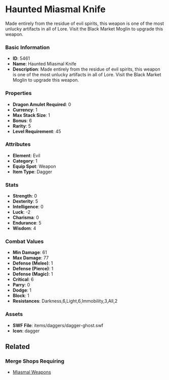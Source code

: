 # Haunted Miasmal Knife

Made entirely from the residue of evil spirits, this weapon is one of the most unlucky artifacts in all of Lore.  Visit the Black Market Moglin to upgrade this weapon.

### Basic Information

- **ID**: 5461
- **Name**: Haunted Miasmal Knife
- **Description**: Made entirely from the residue of evil spirits, this weapon is one of the most unlucky artifacts in all of Lore.  Visit the Black Market Moglin to upgrade this weapon.

### Properties

- **Dragon Amulet Required**: 0
- **Currency**: 1
- **Max Stack Size**: 1
- **Bonus**: 6
- **Rarity**: 5
- **Level Requirement**: 45

### Attributes

- **Element**: Evil
- **Category**: 1
- **Equip Spot**: Weapon
- **Item Type**: Dagger

### Stats

- **Strength**: 0
- **Dexterity**: 5
- **Intelligence**: 0
- **Luck**: -2
- **Charisma**: 0
- **Endurance**: 5
- **Wisdom**: 4

### Combat Values

- **Min Damage**: 61
- **Max Damage**: 77
- **Defense (Melee)**: 1
- **Defense (Pierce)**: 1
- **Defense (Magic)**: 1
- **Critical**: 6
- **Parry**: 0
- **Dodge**: 1
- **Block**: 1
- **Resistances**: Darkness,6,Light,6,Immobility,3,All,2

### Assets

- **SWF File**: items/daggers/dagger-ghost.swf
- **Icon**: dagger

## Related

### Merge Shops Requiring

- [Miasmal Weapons](../merge-shops/85-miasmal-weapons.md)

